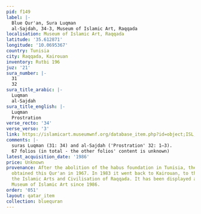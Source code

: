 ```yaml
---
pid: f149
label: |-
  Blue Qur'an, Sura Luqman
  al-Sajdah, 34-3, Museum of Islamic Art, Raqqada
localisation: Museum of Islamic Art, Raqqada
latitude: '35.612871'
longitude: '10.0695367'
country: Tunisia
city: Raqqada, Kairouan
inventory: Rutbi 196
juz: '21'
sura_number: |-
  31
  32
sura_title_arabic: |-
  Luqman
  al-Sajdah
sura_title_english: |-
  Luqman
  Prostration
verse_recto: '34'
verse_verso: '3'
link: https://islamicart.museumwnf.org/database_item.php?id=object;ISL;tn;Mus01;2;en
comments: |-
  suras Luqman (31: 34) and al-Sajdah ('Prostration' 32: 1–3).
  67 folios (in total - the other folios' content is unknown)
latest_acquisition_date: '1986'
price: Unknown
provenance: After the abolition of the habus foundation in Tunisia, the National Library
  obtained this Qur'an in 1967. In 1983 it went back to Kairouan, to the Centre of
  the Islamic Arts and Civilisation of Raqqada. It has been displayed at the Raqqada
  Museum of Islamic Art since 1986.
order: '051'
layout: qatar_item
collection: bluequran
---
```

